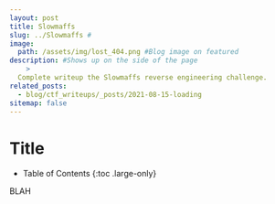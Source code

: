 ```yaml
---
layout: post
title: Slowmaffs
slug: ../Slowmaffs # 
image: 
  path: /assets/img/lost_404.png #Blog image on featured
description: #Shows up on the side of the page
    >
  Complete writeup the Slowmaffs reverse engineering challenge. 
related_posts:
  - blog/ctf_writeups/_posts/2021-08-15-loading
sitemap: false
---
```



# Title <!--This is the real title-->

- Table of Contents
{:toc .large-only}

BLAH